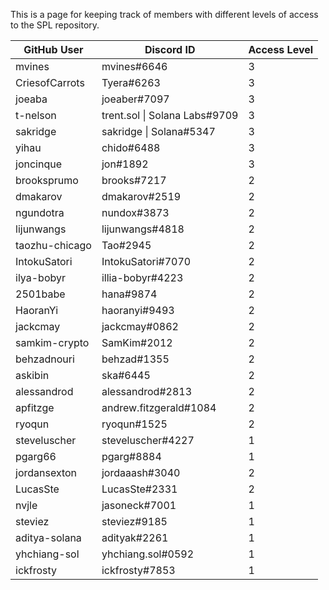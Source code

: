 This is a page for keeping track of members with different levels of access to the SPL repository.

| GitHub User    | Discord ID                    | Access Level |
|----------------|-------------------------------|--------------|
| mvines         | mvines#6646                   | 3            |
| CriesofCarrots | Tyera#6263                    | 3            |
| joeaba         | joeaber#7097                  | 3            |
| t-nelson       | trent.sol \| Solana Labs#9709 | 3            |
| sakridge       | sakridge \| Solana#5347       | 3            |
| yihau          | chido#6488                    | 3            |
| joncinque      | jon#1892                      | 3            |
| brooksprumo    | brooks#7217                   | 2            |
| dmakarov       | dmakarov#2519                 | 2            |
| ngundotra      | nundox#3873                   | 2            |
| lijunwangs     | lijunwangs#4818               | 2            |
| taozhu-chicago | Tao#2945                      | 2            |
| IntokuSatori   | IntokuSatori#7070             | 2            |
| ilya-bobyr     | illia-bobyr#4223              | 2            |
| 2501babe       | hana#9874                     | 2            |
| HaoranYi       | haoranyi#9493                 | 2            |
| jackcmay       | jackcmay#0862                 | 2            |
| samkim-crypto  | SamKim#2012                   | 2            |
| behzadnouri    | behzad#1355                   | 2            |
| askibin        | ska#6445                      | 2            |
| alessandrod    | alessandrod#2813              | 2            |
| apfitzge       | andrew.fitzgerald#1084        | 2            |
| ryoqun         | ryoqun#1525                   | 2            |
| steveluscher   | steveluscher#4227             | 1            |
| pgarg66        | pgarg#8884                    | 1            |
| jordansexton   | jordaaash#3040                | 2 |
| LucasSte       | LucasSte#2331                 | 2 |
| nvjle          | jasoneck#7001                 | 1            |
| steviez        | steviez#9185                  | 1            |
| aditya-solana  | adityak#2261                  | 1            |
| yhchiang-sol | yhchiang.sol#0592 | 1 |
| ickfrosty | ickfrosty#7853 | 1 |
